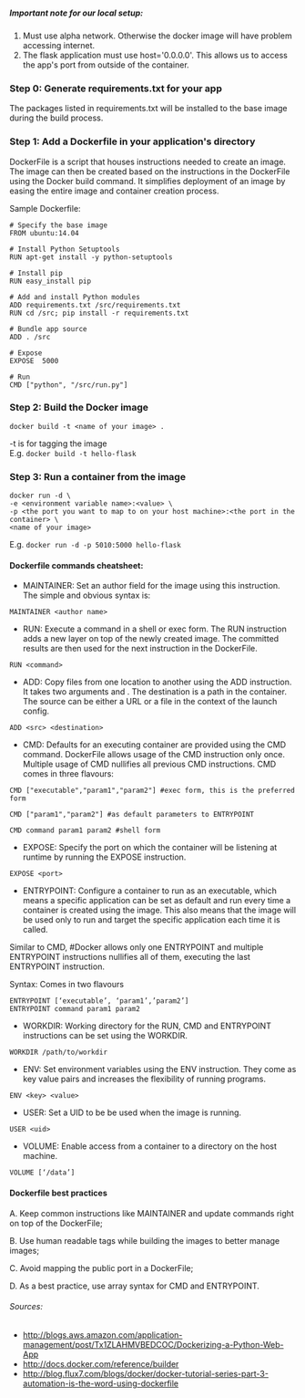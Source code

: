 ##### Important note for our local setup:
1. Must use alpha network. Otherwise the docker image will have problem accessing internet.
2. The flask application must use host='0.0.0.0'. This allows us to access the app's port from outside of the container.

### Step 0: Generate requirements.txt for your app
The packages listed in requirements.txt will be installed to the base image during the build process.

### Step 1: Add a Dockerfile in your application's directory
DockerFile is a script that houses instructions needed to create an image. The image can then be created based on the instructions in the DockerFile using the Docker build command. It simplifies deployment of an image by easing the entire image and container creation process. 

Sample Dockerfile:
```
# Specify the base image
FROM ubuntu:14.04

# Install Python Setuptools
RUN apt-get install -y python-setuptools

# Install pip
RUN easy_install pip

# Add and install Python modules
ADD requirements.txt /src/requirements.txt
RUN cd /src; pip install -r requirements.txt

# Bundle app source
ADD . /src

# Expose
EXPOSE  5000

# Run
CMD ["python", "/src/run.py"]
```

### Step 2: Build the Docker image
```
docker build -t <name of your image> .
```
-t is for tagging the image  
E.g. `docker build -t hello-flask`

### Step 3: Run a container from the image
```
docker run -d \
-e <environment variable name>:<value> \
-p <the port you want to map to on your host machine>:<the port in the container> \
<name of your image>
```
E.g. `docker run -d -p 5010:5000 hello-flask`


#### Dockerfile commands cheatsheet:
* MAINTAINER: Set an author field for the image using this instruction. The simple and obvious syntax is:
```
MAINTAINER <author name>
```
* RUN: Execute a command in a shell or exec form. The RUN instruction adds a new layer on top of the newly created image. The committed results are then used for the next instruction in the DockerFile.
```
RUN <command>
```
* ADD: Copy files from one location to another using the ADD instruction. It takes two arguments <source> and <destination>. The destination is a path in the container. The source can be either a URL or a file in the context of the launch config.
```
ADD <src> <destination>
```
* CMD: Defaults for an executing container are provided using the CMD command. DockerFile allows usage of the CMD instruction only once. Multiple usage of CMD nullifies all previous CMD instructions. CMD comes in three flavours:
```
CMD ["executable","param1","param2"] #exec form, this is the preferred form

CMD ["param1","param2"] #as default parameters to ENTRYPOINT

CMD command param1 param2 #shell form
```
* EXPOSE: Specify the port on which the container will be listening at runtime by running the EXPOSE instruction.
```
EXPOSE <port>
```
* ENTRYPOINT: Configure a container to run as an executable, which means a specific application can be set as default and run every time a container is created using the image. This also means that the image will be used only to run and target the specific application each time it is called.

Similar to CMD, #Docker allows only one ENTRYPOINT and multiple ENTRYPOINT instructions nullifies all of them, executing the last ENTRYPOINT instruction.

Syntax: Comes in two flavours
```
ENTRYPOINT [‘executable’, ‘param1’,’param2’]
ENTRYPOINT command param1 param2
```
* WORKDIR: Working directory for the RUN, CMD and ENTRYPOINT instructions can be set using the WORKDIR.
```
WORKDIR /path/to/workdir
```
* ENV: Set environment variables using the ENV instruction. They come as key value pairs and increases the flexibility of running programs.
```
ENV <key> <value>
```
* USER: Set a UID to be be used when the image is running.
```
USER <uid>
```
* VOLUME: Enable access from a container to a directory on the host machine.
```
VOLUME [‘/data’]
```
#### Dockerfile best practices
A. Keep common instructions like MAINTAINER and update commands right on top of the DockerFile;

B. Use human readable tags while building the images to better manage images;

C. Avoid mapping the public port in a DockerFile;

D. As a best practice, use array syntax for CMD and ENTRYPOINT.


###### Sources:   
- http://blogs.aws.amazon.com/application-management/post/Tx1ZLAHMVBEDCOC/Dockerizing-a-Python-Web-App
- http://docs.docker.com/reference/builder  
- http://blog.flux7.com/blogs/docker/docker-tutorial-series-part-3-automation-is-the-word-using-dockerfile
